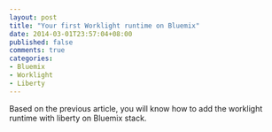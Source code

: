 ```yaml
---
layout: post
title: "Your first Worklight runtime on Bluemix"
date: 2014-03-01T23:57:04+08:00
published: false
comments: true
categories: 
- Bluemix
- Worklight
- Liberty
---
```

Based on the previous article, you will know how to add the worklight runtime with liberty on Bluemix stack.

